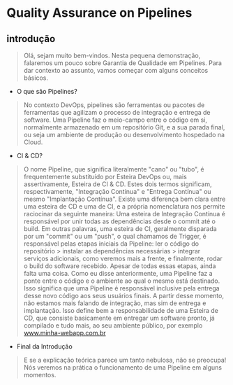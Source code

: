# Quality Assurance on Pipelines

## introdução

> Olá, sejam muito bem-vindos. Nesta pequena demonstração, falaremos um pouco sobre Garantia de Qualidade em Pipelines. Para dar contexto ao assunto, vamos começar com alguns conceitos básicos.

- O que são Pipelines?
> No contexto DevOps, pipelines são ferramentas ou pacotes de ferramentas que agilizam o processo de integração e entrega de software. Uma Pipeline faz o meio-campo entre o código em si, normalmente armazenado em um repositório Git, e a sua parada final, ou seja um ambiente de produção ou desenvolvimento hospedado na Cloud.
- CI & CD?
> O nome Pipeline, que significa literalmente "cano" ou "tubo", é frequentemente substituído por Esteira DevOps ou, mais assertivamente, Esteira de CI & CD.
> Estes dois termos significam, respectivamente, "Integração Contínua" e "Entrega Contínua" ou mesmo "Implantação Contínua". Existe uma diferença bem clara entre uma esteira de CD e uma de CI, e a própria nomenclatura nos permite raciocinar da seguinte maneira:
> Uma esteira de Integração Contínua é responsável por unir todas as dependências desde o commit até o build. Em outras palavras, uma esteira de CI, geralmente disparada por um "commit" ou um "push", o qual chamamos de Trigger, é responsável pelas etapas iniciais da Pipeline: ler o código do repositório > instalar as dependências necessárias > integrar serviços adicionais, como veremos mais a frente, e finalmente, rodar o build do software recebido.
> Apesar de todas essas etapas, ainda falta uma coisa. Como eu disse anteriormente, uma Pipeline faz a ponte entre o código e o ambiente ao qual o mesmo está destinado. Isso significa que uma Pipeline é responsável inclusive pela entrega desse novo código aos seus usuários finais. A partir desse momento, não estamos mais falando de integração, mas sim de entrega e implantação. Isso define bem a responsabilidade de uma Esteira de CD, que consiste basicamente em entregar um software pronto, já compilado e tudo mais, ao seu ambiente público, por exemplo www.minha-webapp.com.br

- Final da Introdução
> E se a explicação teórica parece um tanto nebulosa, não se preocupa! Nós veremos na prática o funcionamento de uma Pipeline em alguns momentos.


